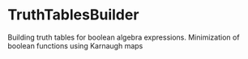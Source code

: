 # TruthTablesBuilder
Building truth tables for boolean algebra expressions. Minimization of boolean functions using Karnaugh maps
